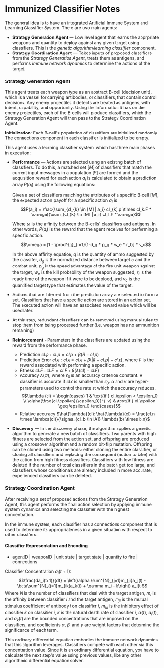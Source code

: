 # Immunized Classifier Notes
The general idea is to have an integrated Artificial Immune System and Learning Classifier System. There are two main agents:
- **Strategy Generation Agent** — Low level agent that learns the apprpriate weapons and quantity to deploy against any given target using classifiers. This is the *genetic algorithm/learning classifier* component. 
- **Strategy Coordination Agent** — Takes inputs of proposed classifiers from the *Strategy Generation Agent*, treats them as antigens, and performs *immune network dynamics* to determine the actions of the target. 

### Strategy Generation Agent
This agent treats each weapon type as an abstract B-cell (decision unit), which is a vessel for carrying antibodies, or classifiers, that contain control decisions. Any enemy projectiles it detects are treated as antigens, with intent, capability, and opportunity. Using the information it has on the enemy projectiles, each of the B-cells will produce classifiers, which the Strategy Generation Agent will then pass to the Strategy Coordination Agent. 

**Initialization**: Each B-cell's population of classifiers are initialized randomly. The connections component in each classifier is initialized to be empty. 

This agent uses a learning classifier system, which has three main phases in execution:

- **Performance** — Actions are selected using an existing batch of classifiers. To do this, a matched set $[M]$ of classifiers that match the current input messages in a population $[P]$ are formed and the acquisition reward for each action $a_i$ is calculated to obtain a prediction array $P(a_i)$ using the following equations:

    Given a set of classifiers matching the attributes of a specific B-cell $[M]$, the expected action payoff for a specific action $a_i$ is
    $$P(a_i) = \frac{\sum_{cl_{k} \in [M] | a_i} cl_{k}.p \times cl_k.F * \omega}{\sum_{cl_{k} \in [M] | a_i} cl_l.F * \omega}$$ 
    
    Where $\omega$ is the affinity between the B-cells' classifiers and antigens. In other words, $P(a_i)$ is the reward that the agent receives for performing a specific action.

    $$\omega = [1 - \prod^{q}_{i=1}(1-d_g * p_g * w_e * r_t)] * v_c$$

    In the above affinity equation, $q$ is the quantity of ammo suggested by the classifer, $d_g$ is the normalized distance between target $c$ and the combat unit, $p_g$ is the speed advantage of the fire unit weapon against the target, $w_e$ is the kill probability of the weapon suggested, $r_t$ is the ready time of the weapon if it were to be deploed, and $v_c$ is the quantified target type that estimates the value of the target. 

 - Actions that are inferred from the prediction array are selected to form a set. Classifiers that have a specific action are stored in an action set. The executed action will have an associated reward value which will be used later.
 - At this step, redundant classifiers can be removed using manual rules to stop them from being processed further (i.e. weapon has no ammunition remaining)

- **Reinforcement** - Parameters in the classifiers are updated using the reward from the performance phase.
    - Prediction $cl.p: cl.p = cl.p + \beta(R-cl.p)$
    - Prediction Error  $cl.\epsilon : cl.\epsilon = cl.\epsilon + \beta(|R-cl.p| - cl.\epsilon)$, where $R$ is the reward associated with performing a specific action. 
    - Fitness $cl.F : cl.F = cl.F + \beta(\hat{\lambda}(cl) - cl.F)$
    - Accuracy $\lambda(cl)$, where $\epsilon_0$ is an accuracy criterion constant. A classifier is accurate if $cl.\epsilon$ is smaller than $\epsilon_0$. $\alpha$ and $v$ are hyper-parameters used to control the rate at which the accuracy reduces.$$\lambda (cl) = \begin{cases} 1 & \text{if } cl.\epsilon < \epsilon_0 \\ \alpha(\frac{cl.\epsilon}{\epsilon_0})^{-v} & \text{if } cl.\epsilon \geq \epsilon_0 \end{cases}$$
    - Relative accuracy $\hat{\lambda}(cl): \hat{\lambda}(cl) = \frac{cl.n \times \lambda(cl)}{\sigma_{cl_b \in [A]} \lambda(b) \times b.n}$

- **Discovery** — In the discovery phase, the algorithm applies a genetic algorithm to generate a new batch of classifiers. Two parents with high fitness are selected from the action set, and offspring are produced using a crossover algorithm and a random bit-flip mutation. Offspring can be cloned using two methods: either cloning the entire classifier, or cloning all classifiers and replacing the consequent (action to take) with the action from high fitness classifiers. Classifiers with low fitness are deleted if the number of total classifiers in the batch get too large, and classifiers whose conditionals are already included in more accurate, experienced classifiers can be deleted.


### Strategy Coordination Agent
After receiving a set of proposed actions from the Strategy Generation Agent, this agent performs the final action selection by applying immune system dynamics and selecting the classifier with the highest concentration. 

In the immune system, each classifier has a connections component that is used to determine its appropriateness in a given situation with respect to other classifers. 

#### Classifier Representation and Encoding
- agentID | weaponID | unit state | target state | quantity to fire | connections

Classifier Concentration $a_i(t+1)$:
$$\frac{da_i(t+1)}{dt} = \left(\alpha \sum^{N}_{j=1}m_{ji}a_j(t) - \beta\sum^{N}_{j=1}m_{ik}a_k(t) + \gamma m_i - k\right) a_i(t)$$
Where $N$ is the number of classifiers that deal with the target antigen, $m_i$ is the affinity between classifier $i$ and the target antigen, $m_{ji}$ is the mutual stimulus coefficient of antibody $j$ on classifier $i$, $m_{ki}$ is the inhibitory effect of classifier $k$ on classifier $i$, $k$ is the natural death rate of classifier $i$, $a_i(t)$, $a_j(t)$, and $a_k(t)$ are the bounded concentrations that are imposed on the classifiers, and coefficients $\alpha$, $\beta$, and $\gamma$ are weight factors that determine the significance of each term. 

This ordinary differential equation embodies the immune network dynamics that this algorithm leverages. Classifiers compete with each other via this concentration value. Since it is an ordinary differential equation, you have to calculate the next step's value using previous values, like any other algorithmic differential equation solver.
